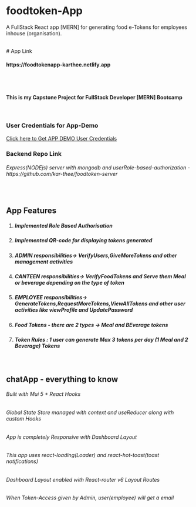 # foodtoken-App

A FullStack React app [MERN] for generating food e-Tokens for  employees inhouse (organisation).

<br>
# App Link
<h4> https://foodtokenapp-karthee.netlify.app </h4>
<br>

<br>
<h4>This is my Capstone Project for FullStack Developer [MERN] Bootcamp</h4>
<br>

### User Credentials for App-Demo
<a href="https://docs.google.com/document/d/1bbiqsHTkOpuNnkxbF-KSQrmGhv_udrc_5lu8oorsnOg/edit?usp=sharing" target="_blank">Click here to Get APP DEMO User Credentials</a>
<br>

### Backend Repo Link
<h6>Express(NODEjs) server with mongodb and userRole-based-authorization - https://github.com/kar-thee/foodtoken-server</h6>
<br>

## App Features
<ol>
  <li><h5>Implemented Role Based Authorisation</h5></li>

  <li><h5>Implemented QR-code for displaying tokens generated</h5></li>
  
<li><h5>ADMIN responsibilities-> VerifyUsers,GiveMoreTokens and other management activities</h5></li>
  
  <li><h5>CANTEEN responsibilities-> VerifyFoodTokens and Serve them Meal or beverage depending on the type of token</h5></li>
  
   <li><h5>EMPLOYEE responsibilities-> GenerateTokens,RequestMoreTokens,ViewAllTokens and other user activities like viewProfile and UpdatePassword</h5></li>
  
  <li><h5>Food Tokens - there are 2 types -> Meal and BEverage tokens</h5></li>
  
  <li><h5>Token Rules : 1 user can generate Max 3 tokens per day (1 Meal and 2 Beverage) Tokens</h5></li>
  
  
</ol>
<br>


## chatApp - everything to know
<h6>Built with Mui 5 + React Hooks</h6>
<h6>Global State Store managed with context and useReducer along with custom Hooks</h6>
<h6>App is completely Responsive with Dashboard Layout</h6>
<h6>This app uses react-loading(Loader) and react-hot-toast(toast notifications)</h6>
<h6>Dashboard Layout enabled with React-router v6 Layout Routes</h6>
<h6>When Token-Access given by Admin, user(employee) will get a email</h6>

<br>


